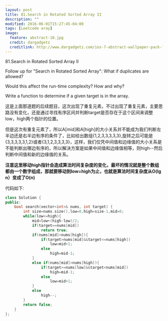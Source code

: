 ```yaml
---
layout: post
title: 81.Search in Rotated Sorted Array II
description: ""
modified: 2016-06-01T15:27:45-04:00
tags: [Leetcode aray]
image:
  feature: abstract-10.jpg
  credit: dargadgetz
  creditlink: http://www.dargadgetz.com/ios-7-abstract-wallpaper-pack-for-iphone-5-and-ipod-touch-retina/
---
```

81.Search in Rotated Sorted Array II

Follow up for "Search in Rotated Sorted Array":
What if duplicates are allowed?

Would this affect the run-time complexity? How and why?

Write a function to determine if a given target is in the array.

这是上面那道题的后续题目，这次出现了重复元素，不过出现了重复元素，主要思路没有变化，还是通过寻找有序区间并判断target是否存在于这个区间来调整low，high两个指针的位置。

但是这次有重复元素了，所以A[mid]和A[high]的大小关系并不能成为我们判断左半边还是右半边有序的条件了，比如给出数组{1,2,3,3,3,3,3},旋转之后可能是{3,3,3,3,3,1,2}或者{3,1,2,3,3,3,3}，这样，我们仅凭中间值和边缘值的大小关系是不能判断出哪边有序的，所以解决方案是如果中间值和边缘值相等，则high--然后判断中间值和新的边缘值的关系。

<strong>注意这里移动high指针会造成算法时间复杂度的变化，最坏的情况就是整个数组都由一个数字组成，那就要移动到low=high为止，也就是算法时间复杂度从O(lg n）变成了O(n)</strong>

代码如下:

```c++
class Solution {
public:
    bool search(vector<int>& nums, int target) {
        int size=nums.size(),low=0,high=size-1,mid=0;
        while(low<=high){
            mid=low+(high-low)/2;
            if(target==nums[mid])
                return true;
            if(nums[mid]<nums[high]){
                if(target>nums[mid]&&target<=nums[high])
                    low=mid+1;
                else
                    high=mid-1;
            }
            else if(nums[mid]>nums[high]){
                if(target>=nums[low]&&target<nums[mid])
                    high=mid-1;
                else
                    low=mid+1;
            }
            else
                high--;
        }
        return false;
    }
};
```